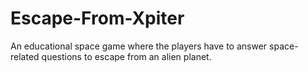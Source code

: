 # Escape-From-Xpiter
An educational space game where the players have to answer space-related questions to escape from an alien planet.
